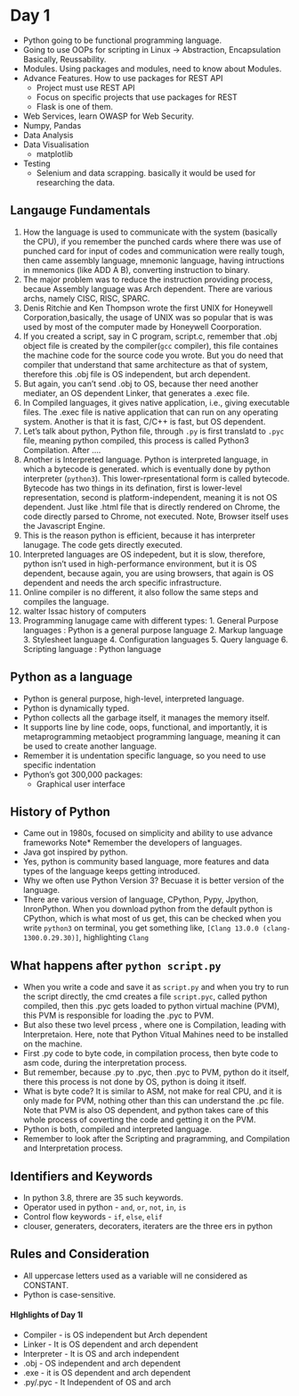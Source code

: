 # Day 1

* Python going to be functional programming language.
* Going to use OOPs for scripting in Linux -> Abstraction, Encapsulation Basically, Reussability.
* Modules. Using packages and modules, need to know about Modules.
* Advance Features. How to use packages for REST API
    * Project must use REST API
    * Focus on specific projects that use packages for REST
    * Flask is one of them.
* Web Services, learn OWASP for Web Security.
* Numpy, Pandas
* Data Analysis
* Data Visualisation
    * matplotlib
* Testing
    * Selenium and data scrapping. basically it would be used for researching the data.

## Langauge Fundamentals

1. How the language is used to communicate with the system (basically the CPU), if you remember the punched cards where there was use of punched card for input of codes and communication were really tough, then came assembly language, mnemonic language, having intructions in mnemonics (like ADD A B), converting instruction to binary. 
2. The major problem was to reduce the instruction providing process, becaue Assembly language was Arch dependent. There are various archs, namely CISC, RISC, SPARC.
3. Denis Ritchie and Ken Thompson wrote the first UNIX for Honeywell Corporation,basically, the usage of UNIX was so popular that is was used by most of the computer made by Honeywell Coorporation.
4. If you created a script, say in C program, script.c, remember that .obj object file is created by the compiler(`gcc` compiler), this file containes the machine code for the source code you wrote. But you do need that compiler that understand that same architecture as that of system, therefore this .obj file is OS independent, but arch dependent.
5. But again, you can’t  send .obj to OS, because ther need another mediater, an OS dependent Linker, that generates a .exec file.
6. In Compiled languages, it gives native application, i.e., giving executable files. The .exec file is native application that can run on any operating system. Another is that it is fast, C/C++ is fast, but OS dependent. 
7. Let’s talk about python, Python file, through `.py` is first translatd to `.pyc` file, meaning python compiled, this process is called Python3 Compilation. After ….
8. Another is Interpreted language. Python is interpreted language, in which a bytecode is generated. which is eventually done by python interpreter (`python3`). This lower-rpresentational form is called bytecode. Bytecode has two things in its defination, first is lower-level representation, second is platform-independent, meaning it is not OS dependent. Just like .html file that is directly rendered on Chrome, the code directly parsed to Chrome, not executed. Note, Browser itself uses the Javascript Engine.
9. This is the reason python is efficient, because it has interpreter lanugage. The code gets directly executed.
10. Interpreted languages are OS indepedent, but it is slow, therefore, python isn’t used in high-performance environment, but it is OS dependent, because again, you are using browsers, that again is OS dependent and needs the arch specific infrastructure.
11. Online compiler is no different, it also follow the same steps and compiles the language.
12. walter Issac history of computers
13.  Programming lanugage came with different types:
    1. General Purpose languages : Python is a general purpose language
    2. Markup language
    3. Stylesheet language
    4. Configuration languages
    5. Query language
    6. Scripting language : Python language

## Python as a language

* Python is general purpose, high-level, interpreted language.
* Python is dynamically typed.
* Python collects all the garbage itself, it manages the memory itself.
* It supports line by line code, oops, functional, and importantly, it is metaprogramming metaobject programming language, meaning it can be used to create another language.
* Remember it is undentation specific language, so you need to use specific indentation
* Python’s got 300,000 packages:
    * Graphical user interface

## History of Python

* Came out in 1980s, focused on simplicity and ability to use advance frameworks
Note* Remember the developers of languages.
* Java got inspired by python.
* Yes, python is community based language, more features and data types of the language keeps getting introduced.
* Why we often use Python Version 3? Becuase it is better version of the language.
* There are various version of language, CPython, Pypy, Jpython, InronPython. When you download python from the default python is CPython, which is what most of us get, this can be checked when you write `python3` on terminal, you get something like, `[Clang 13.0.0 (clang-1300.0.29.30)]`, highlighting `Clang`

## What happens after `python script.py` 

* When you write a code and save it as `script.py` and when you try to run the script directly, the cmd creates a file `script.pyc`, called python compiled, then this .pyc gets loaded to python virtual machine (PVM), this PVM is responsible for loading the .pyc to PVM.
* But also these two level prcess , where one is Compilation, leading with Interpretaion. Here, note that Python Vitual Mahines need to be installed on the machine. 
* First .py code to byte code, in compilation process, then byte code to asm code, during the interpretation process.
* But remember, because .py to .pyc, then .pyc to PVM, python do it itself, there this process is not done by OS, python is doing it itself.
* What is byte code? It is similar to ASM, not make for real CPU, and it is only made for PVM, nothing other than this can understand the .pc file. Note that PVM is also OS dependent, and python takes care of this whole process of coverting the code and getting it on the PVM.
* Python is both, compiled and interpreted language. 
* Remember to look after the Scripting and pragramming, and Compilation and Interpretation process.

## Identifiers and Keywords

* In python 3.8, threre are 35 such keywords.
* Operator used in python - `and`, `or`, `not`, `in`, `is`
* Control flow keywords - `if`, `else`, `elif`
* clouser, generaters, decoraters, iteraters are the three ers in python

## Rules and Consideration

* All uppercase letters used as a variable will ne considered as CONSTANT.
* Python is case-sensitive.

#### HIghlights of Day 1I

* Compiler - is OS independent but Arch dependent
* Linker - It is OS dependent and arch dependent
* Interpreter - It is OS and arch independent
* .obj - OS independent and arch dependent 
* .exe - it is OS dependent and arch dependent
* .py/.pyc - It Independent of OS and arch
